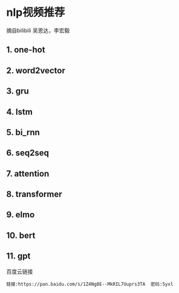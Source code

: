 # nlp视频推荐
摘自bilibili 吴恩达，李宏毅

## 1. one-hot
## 2. word2vector
## 3. gru
## 4. lstm
## 5. bi_rnn
## 6. seq2seq
## 7. attention
## 8. transformer
## 9. elmo
## 10. bert
## 11. gpt

百度云链接
```
链接:https://pan.baidu.com/s/1Z4Ng8E--MkRIL7Uuprs3TA  密码:5yxl
```